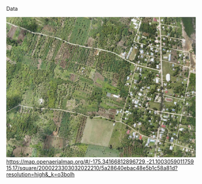 Data

![data](https://github.com/SergeyShchus/GIS_PRO/blob/main/Palm_Tree_Detection/palm_data.PNG?raw=true)
https://map.openaerialmap.org/#/-175.34166812896729,-21.100305901175915,17/square/2000223303032022210/5a28640ebac48e5b1c58a81d?resolution=high&_k=o3bolh
